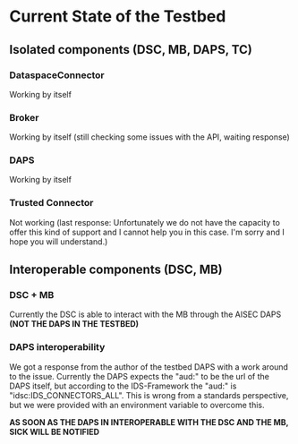 # Current State of the Testbed

## Isolated components (DSC, MB, DAPS, TC)
### DataspaceConnector
Working by itself

### Broker
Working by itself (still checking some issues with the API, waiting response)

### DAPS
Working by itself

### Trusted Connector
Not working (last response: Unfortunately we do not have the capacity to offer this kind of support and I cannot help you in this case. I'm sorry and I hope you will understand.)

## Interoperable components (DSC, MB)
### DSC + MB
Currently the DSC is able to interact with the MB through the AISEC DAPS **(NOT THE DAPS IN THE TESTBED)**

### DAPS interoperability
We got a response from the author of the testbed DAPS with a work around to the issue. Currently the DAPS expects the "aud:" to be the url of the DAPS itself, but according to the IDS-Framework the "aud:" is "idsc:IDS_CONNECTORS_ALL". This is wrong from a standards perspective, but we were provided with an environment variable to overcome this.

**AS SOON AS THE DAPS IN INTEROPERABLE WITH THE DSC AND THE MB, SICK WILL BE NOTIFIED**

